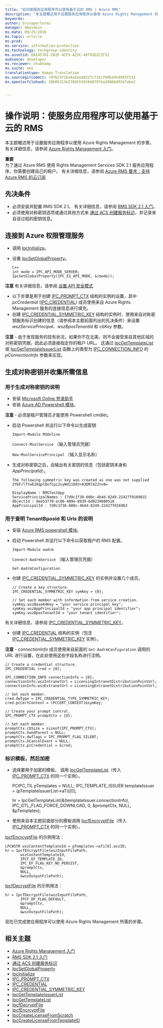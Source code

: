 ```yaml
---
title: "如何使服务应用程序可以使用基于云的 RMS | Azure RMS"
description: "本主题概述用于设置服务应用程序以使用 Azure Rights Management 的步骤。"
keywords: 
author: bruceperlerms
manager: mbaldwin
ms.date: 09/25/2016
ms.topic: article
ms.prod: 
ms.service: information-protection
ms.technology: techgroup-identity
ms.assetid: EA1457D1-282F-4CF3-A23C-46793D2C2F32
audience: developer
ms.reviewer: shubhamp
ms.suite: ems
translationtype: Human Translation
ms.sourcegitcommit: 7df62371ba4a2eea0227c731cf90b3454993f533
ms.openlocfilehash: 28b85313e278455391040797ea2886bd9247abe2


---
```


# 操作说明：使服务应用程序可以使用基于云的 RMS

本主题概述用于设置服务应用程序以使用 Azure Rights Management 的步骤。 有关详细信息，请参阅 [Azure Rights Management 入门](https://technet.microsoft.com/library/jj585016.aspx)。

**重要**  
为了通过 Azure RMS 使用 Rights Management Services SDK 2.1 服务应用程序，你需要创建自己的租户。 有关详细信息，请参阅 [Azure RMS 要求：支持 Azure RMS 的云订阅](../get-started/requirements-subscriptions.md)

## 先决条件

-   必须安装并配置 RMS SDK 2.1。 有关详细信息，请参阅 [RMS SDK 2.1 入门](getting-started-with-ad-rms-2-0.md)。
-   必须使用对称密钥选项或通过其他方式来 [通过 ACS 创建服务标识](https://msdn.microsoft.com/en-us/library/gg185924.aspx)，并记录来自该过程的密钥信息。

## 连接到 Azure 权限管理服务

-   调用 [IpcInitialize](https://msdn.microsoft.com/library/jj127295.aspx)。
-   设置 [IpcSetGlobalProperty](https://msdn.microsoft.com/library/hh535270.aspx)。

        C++
        int mode = IPC_API_MODE_SERVER;
        IpcSetGlobalProperty(IPC_EI_API_MODE, &(mode));


  **注意**  有关详细信息，请参阅 [设置 API 安全模式](setting-the-api-security-mode-api-mode.md)

     
-   以下步骤是用于创建 [IPC\_PROMPT\_CTX](https://msdn.microsoft.com/library/hh535278.aspx) 结构的实例的设置，其中 *pcCredential* ([IPC\_CREDENTIAL](https://msdn.microsoft.com/library/hh535275.aspx)) 成员使用来自 Azure Rights Management 服务的连接信息进行填充。
-   创建 [IPC\_CREDENTIAL\_SYMMETRIC\_KEY](https://msdn.microsoft.com/library/dn133062.aspx) 结构的实例时，使用来自对称密钥服务标识创建的信息（请参阅本主题前面列出的先决条件）来设置 *wszServicePrincipal*、*wszBposTenantId* 和 *cbKey* 参数。

**注意** - 由于发现服务的现有状况，如果你不在北美，则不会接受来自其他区域的对称密钥凭据，因此必须直接指定你的租户 URL。 这通过 [IpcGetTemplateList](https://msdn.microsoft.com/library/hh535267.aspx) 或 [IpcGetTemplateIssuerList](https://msdn.microsoft.com/library/hh535266.aspx) 函数上的类型为 [IPC\_CONNECTION\_INFO](https://msdn.microsoft.com/library/hh535274.aspx) 的 *pConnectionInfo* 参数来实现。

## 生成对称密钥并收集所需信息

### 用于生成对称密钥的说明

-   安装 [Microsoft Online 登录助手](http://go.microsoft.com/fwlink/p/?LinkID=286152)
-   安装 [Azure AD Powershell 模块](https://bposast.vo.msecnd.net/MSOPMW/8073.4/amd64/AdministrationConfig-en.msi)。

**注意** - 必须是租户管理员才能使用 Powershell cmdlet。

- 启动 Powershell 并运行以下命令以生成密钥

    `Import-Module MSOnline`

    `Connect-MsolService` （输入管理员凭据）

    `New-MsolServicePrincipal` （输入显示名称）

- 生成对称密钥之后，会输出有关密钥的信息（包括密钥本身和 *AppPrincipalId*）。

      The following symmetric key was created as one was not supplied
      ZYbF/lTtwE28qplQofCpi2syWd11D83+A3DRlb2Jnv8=

      DisplayName : RMSTestApp
      ServicePrincipalNames : {7d9c1f38-600c-4b4d-8249-22427f016963}
      ObjectId : 0ee53770-ec86-409e-8939-6d8239880518
      AppPrincipalId : 7d9c1f38-600c-4b4d-8249-22427f016963


### 用于查明 **TenantBposId** 和 **Urls** 的说明

-   安装 [Azure RMS powershell 模块](https://technet.microsoft.com/en-us/library/jj585012.aspx)。
-   启动 Powershell 并运行以下命令以获取租户的 RMS 配置。

    `Import-Module aadrm`

    `Connect-AadrmService` （输入管理员凭据）

    `Get-AadrmConfiguration`


- 创建 [IPC\_CREDENTIAL\_SYMMETRIC\_KEY](https://msdn.microsoft.com/library/dn133062.aspx) 的实例并设置几个成员。

      // Create a key structure.
      IPC_CREDENTIAL_SYMMETRIC_KEY symKey = {0};

      // Set each member with information from service creation.
      symKey.wszBase64Key = "your service principal key";
      symKey.wszAppPrincipalId = "your app principal identifier";
      symKey.wszBposTenantId = "your tenant identifier";


有关详细信息，请参阅 [IPC\_CREDENTIAL\_SYMMETRIC\_KEY](https://msdn.microsoft.com/library/dn133062.aspx)。

-   创建 [IPC\_CREDENTIAL](https://msdn.microsoft.com/library/hh535275.aspx) 结构的实例（包含 [IPC\_CREDENTIAL\_SYMMETRIC\_KEY](https://msdn.microsoft.com/library/dn133062.aspx) 实例）。

**注意** - *connectionInfo* 成员使用来自前面的 `Get-AadrmConfiguration` 调用的 URL 进行设置，在此处使用这些字段名称进行注明。

    // Create a credential structure.
    IPC_CREDENTIAL cred = {0};

    IPC_CONNECTION_INFO connectionInfo = {0};
    connectionInfo.wszIntranetUrl = LicensingIntranetDistributionPointUrl;
    connectionInfo.wszExtranetUrl = LicensingExtranetDistributionPointUrl;

    // Set each member.
    cred.dwType = IPC_CREDENTIAL_TYPE_SYMMETRIC_KEY;
    cred.pcCertContext = (PCCERT_CONTEXT)&symKey;

    // Create your prompt control.
    IPC_PROMPT_CTX promptCtx = {0};

    // Set each member.
    promptCtx.cbSize = sizeof(IPC_PROMPT_CTX);
    promptCtx.hwndParent = NULL;
    promptCtx.dwflags = IPC_PROMPT_FLAG_SILENT;
    promptCtx.hCancelEvent = NULL;
    promptCtx.pcCredential = &cred;

### 标识模板，然后加密

-   选择要用于加密的模板。
    调用 [IpcGetTemplateList](https://msdn.microsoft.com/library/hh535267.aspx)（传入 [IPC\_PROMPT\_CTX](https://msdn.microsoft.com/library/hh535278.aspx) 的同一个实例）。


    PCIPC_TIL pTemplates = NULL; IPC_TEMPLATE_ISSUER templateIssuer = (pTemplateIssuerList->aTi)[0];

    hr = IpcGetTemplateList(&(templateIssuer.connectionInfo),        IPC_GTL_FLAG_FORCE_DOWNLOAD,        0,        &promptCtx,        NULL,        &pTemplates);


-   使用来自本主题前面部分的模板调用 [IpcfEncrcyptFile](https://msdn.microsoft.com/library/dn133059.aspx)（传入 [IPC\_PROMPT\_CTX](https://msdn.microsoft.com/library/hh535278.aspx) 的同一个实例）。

[IpcfEncrcyptFile](https://msdn.microsoft.com/library/dn133059.aspx) 的示例用法：

    LPCWSTR wszContentTemplateId = pTemplates->aTi[0].wszID;
    hr = IpcfEncryptFile(wszInputFilePath,
           wszContentTemplateId,
           IPCF_EF_TEMPLATE_ID,
           IPC_EF_FLAG_KEY_NO_PERSIST,
           &promptCtx,
           NULL,
           &wszOutputFilePath);

[IpcfDecryptFile](https://msdn.microsoft.com/library/dn133058.aspx) 的示例用法：

    hr = IpcfDecryptFile(wszInputFilePath,
           IPCF_DF_FLAG_DEFAULT,
           &promptCtx,
           NULL,
           &wszOutputFilePath);

现在已完成使应用程序可以使用 Azure Rights Management 所需的步骤。

## 相关主题

* [Azure Rights Management 入门](https://technet.microsoft.com/en-us/library/jj585016.aspx)
* [RMS SDK 2.1 入门](getting-started-with-ad-rms-2-0.md)
* [通过 ACS 创建服务标识](https://msdn.microsoft.com/en-us/library/gg185924.aspx)
* [IpcSetGlobalProperty](https://msdn.microsoft.com/library/hh535270.aspx)
* [IpcInitialize](https://msdn.microsoft.com/library/jj127295.aspx)
* [IPC\_PROMPT\_CTX](https://msdn.microsoft.com/library/hh535278.aspx)
* [IPC\_CREDENTIAL](https://msdn.microsoft.com/library/hh535275.aspx)
* [IPC\_CREDENTIAL\_SYMMETRIC\_KEY](https://msdn.microsoft.com/library/dn133062.aspx)
* [IpcGetTemplateIssuerList](https://msdn.microsoft.com/library/hh535266.aspx)
* [IpcGetTemplateList](https://msdn.microsoft.com/library/hh535267.aspx)
* [IpcfDecryptFile](https://msdn.microsoft.com/library/dn133058.aspx)
* [IpcfEncrcyptFile](https://msdn.microsoft.com/library/dn133059.aspx)
* [IpcCreateLicenseFromScratch](https://msdn.microsoft.com/library/hh535256.aspx)
* [IpcCreateLicenseFromTemplateID](https://msdn.microsoft.com/library/hh535257.aspx)
 

 



<!--HONumber=Oct16_HO3-->


